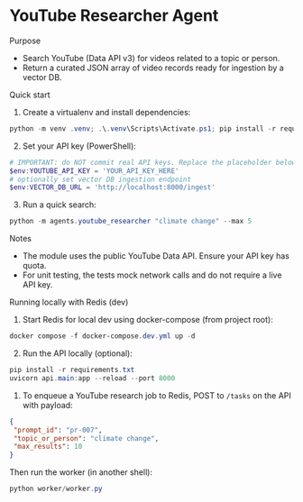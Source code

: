# YouTube Researcher Agent

Purpose

- Search YouTube (Data API v3) for videos related to a topic or person.
- Return a curated JSON array of video records ready for ingestion by a vector DB.

Quick start

1. Create a virtualenv and install dependencies:

```powershell
python -m venv .venv; .\.venv\Scripts\Activate.ps1; pip install -r requirements.txt
```

2. Set your API key (PowerShell):

```powershell
# IMPORTANT: do NOT commit real API keys. Replace the placeholder below with your key at runtime.
$env:YOUTUBE_API_KEY = 'YOUR_API_KEY_HERE'
# optionally set vector DB ingestion endpoint
$env:VECTOR_DB_URL = 'http://localhost:8000/ingest'
```

3. Run a quick search:

```powershell
python -m agents.youtube_researcher "climate change" --max 5
```

Notes

- The module uses the public YouTube Data API. Ensure your API key has quota.
- For unit testing, the tests mock network calls and do not require a live API key.

Running locally with Redis (dev)

1. Start Redis for local dev using docker-compose (from project root):

```powershell
docker compose -f docker-compose.dev.yml up -d
```

2. Run the API locally (optional):

```powershell
pip install -r requirements.txt
uvicorn api.main:app --reload --port 8000
```

1. To enqueue a YouTube research job to Redis, POST to `/tasks` on the API with payload:

```json
{
 "prompt_id": "pr-007",
 "topic_or_person": "climate change",
 "max_results": 10
}
```

Then run the worker (in another shell):

```powershell
python worker/worker.py
```
